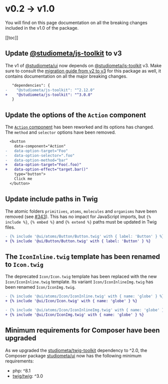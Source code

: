 # v0.2 → v1.0

You will find on this page documentation on all the breaking changes included in the v1.0 of the package.

[[toc]]

## Update [@studiometa/js-toolkit](https://github.com/studiometa/js-toolkit) to v3

The v1 of [@studiometa/ui](https://github.com/studiometa/ui) now depends on [@studiometa/js-toolkit](https://github.com/studiometa/js-toolkit) v3. Make sure to consult the [migration guide from v2 to v3](https://js-toolkit.studiometa.dev/guide/migration/v2-to-v3.html) for this package as well, it contains documentation on all the major breaking changes.

```diff
   "dependencies": {
-    "@studiometa/js-toolkit": "^2.12.0"
+    "@studiometa/js-toolkit": "^3.0.0"
   }
```

## Update the options of the `Action` component

The [`Action` component](/components/Action/) has been reworked and its options has changed. The `method` and `selector` options have been removed.

```diff
  <button
    data-component="Action"
-   data-option-target="Foo"
-   data-option-selector=".foo"
-   data-option-method="bar"
+   data-option-target="Foo(.foo)"
+   data-option-effect="target.bar()"
    type="button">
    Click me
  </button>
```

## Update include paths in Twig

The atomic folders `primitives`, `atoms`, `molecules` and `organisms` have been removed (see [#343](https://github.com/studiometa/ui/pull/343)). This has no impact for JavaScript imports, but `{% include %}`, `{% embed %}` and `{% extend %}` paths must be updated in Twig files.

```diff
- {% include '@ui/atoms/Button/Button.twig' with { label: 'Button' } %}
+ {% include '@ui/Button/Button.twig' with { label: 'Button' } %}
```

## The `IconInline.twig` template has been renamed to `Icon.twig`

The deprecated `Icon/Icon.twig` template has been replaced with the new `Icon/IconInline.twig` template. Its variant `Icon/IconInlineImg.twig` has been renamed `Icon/IconImg.twig`.

```diff
- {% include '@ui/atoms/Icon/IconInline.twig' with { name: 'globe' } %}
+ {% include '@ui/Icon/Icon.twig' with { name: 'globe' } %}

- {% include '@ui/atoms/Icon/IconInlineImg.twig' with { name: 'globe' } %}
+ {% include '@ui/Icon/IconImg.twig' with { name: 'globe' } %}
```

## Minimum requirements for Composer have been upgraded

As we upgraded the [studiometa/twig-toolkit](https://github.com/studiometa/twig-toolkit) dependency to ^2.0, the Composer package [studiometa/ui](https://packagist.org/packages/studiometa/ui) now has the following minimum requirements:

- php: ^8.1
- [twig/twig](https://github.com/twigphp/Twig): ^3.0
